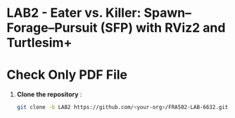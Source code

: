 # LAB2 - Eater vs. Killer: Spawn–Forage–Pursuit (SFP) with RViz2 and Turtlesim+

# Check Only PDF File

1. **Clone the repository** :
   ```bash
   git clone -b LAB2 https://github.com/<your-org>/FRA502-LAB-6632.git
    ```
